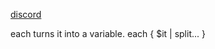
[discord](https://discord.com/channels/601130461678272522/614593951969574961/941365415307788308)

each turns it into a variable. each { $it | split... }
